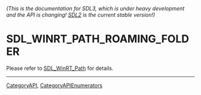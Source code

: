 ###### (This is the documentation for SDL3, which is under heavy development and the API is changing! [SDL2](https://wiki.libsdl.org/SDL2/) is the current stable version!)
# SDL_WINRT_PATH_ROAMING_FOLDER

Please refer to [SDL_WinRT_Path](SDL_WinRT_Path) for details.

----
[CategoryAPI](CategoryAPI), [CategoryAPIEnumerators](CategoryAPIEnumerators)

